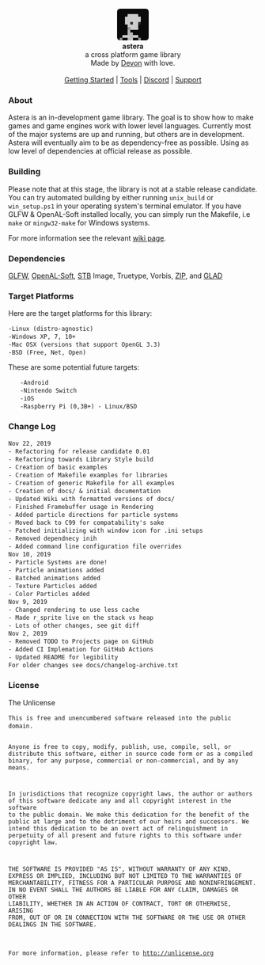 <div id="header">
    <p align="center">
      <img width="64px" height="64px" style="border-radius: 6px;" src="res/tex/icon.png"><br>
      <b>astera</b><br>
	  <span font-size="16px">a cross platform game library</span><br>
      <span font-size="12px">Made by <a href="http://tek256.com">Devon</a> with love.</span><br><br>
      <span><a href="https://github.com/tek256/astera/wiki/Getting-Started/">Getting Started</a> | <a href="https://github.com/tek256/astera/tree/master/tool">Tools</a> | <a href="https://discordapp.com/invite/63GvpMh">Discord</a> | <a href="https://github.com/sponsors/tek256">Support</a></span>
    </p>
</div>
<div id="about">
	<h3>About</h3>
	<p>Astera is an in-development game library. The goal is to show how to make games and game engines work with lower level languages. Currently most of the major systems are up and running, but others are in development. Astera will eventually aim to be as dependency-free as possible. Using as low level of dependencies at official release as possible.  
	</p>
</div>
<div id="building">
<h3>Building</h3>
<p>Please note that at this stage, the library is not at a stable release candidate. You can try automated building by either running <code>unix_build</code> or <code>win_setup.ps1</code> in your operating system's terminal emulator. If you have GLFW & OpenAL-Soft installed locally, you can simply run the Makefile, i.e <code>make</code> or <code>mingw32-make</code> for Windows systems.

  For more information see the relevant <a href="https://github.com/tek256/astera/wiki/Building">wiki page</a>.
</div>
<div id="dependencies">
<h3>Dependencies</h3>
<p><a href="https://github.com/glfw/glfw">GLFW</a>, <a href="https://github.com/kcat/openal-soft">OpenAL-Soft</a>, <a href="https://github.com/nothings/stb/">STB</a> Image, Truetype, Vorbis, <a href="https://github.com/kuba--/zip">ZIP</a>, and <a href="https://github.com/Dav1dde/glad">GLAD</a></p>
</div>
<div id="targets">
<h3>Target Platforms</h3>
<p>Here are the target platforms for this library:
<pre><code>-Linux (distro-agnostic)
-Windows XP, 7, 10+
-Mac OSX (versions that support OpenGL 3.3)
-BSD (Free, Net, Open)
</code></pre>
<p>These are some potential future targets:
<ul id="future_platforms">
<pre><code>-Android
-Nintendo Switch
-iOS
-Raspberry Pi (0,3B+) - Linux/BSD
</code></pre>
</div>
<div id="changelog">
<h3>Change Log</h3>
<pre><code>Nov 22, 2019
- Refactoring for release candidate 0.01
- Refactoring towards Library Style build
- Creation of basic examples
- Creation of Makefile examples for libraries
- Creation of generic Makefile for all examples
- Creation of docs/ & initial documentation
- Updated Wiki with formatted versions of docs/
- Finished Framebuffer usage in Rendering
- Added particle directions for particle systems
- Moved back to C99 for compatability's sake
- Patched initializing with window icon for .ini setups
- Removed dependnecy inih
- Added command line configuration file overrides
Nov 10, 2019
- Particle Systems are done!
- Particle animations added
- Batched animations added
- Texture Particles added
- Color Particles added
Nov 9, 2019
- Changed rendering to use less cache
- Made r_sprite live on the stack vs heap
- Lots of other changes, see git diff
Nov 2, 2019
- Removed TODO to Projects page on GitHub
- Added CI Implemation for GitHub Actions
- Updated README for legibility
For older changes see docs/changelog-archive.txt
</code></pre>
</div>
<div id="license">
	<h3>License</h3>
	<p>The Unlicense</p>
<pre><code>This is free and unencumbered software released into the public domain.

Anyone is free to copy, modify, publish, use, compile, sell, or
distribute this software, either in source code form or as a compiled
binary, for any purpose, commercial or non-commercial, and by any
means.

In jurisdictions that recognize copyright laws, the author or authors
of this software dedicate any and all copyright interest in the
software to the public domain. We make this dedication for the benefit
of the public at large and to the detriment of our heirs and
successors. We intend this dedication to be an overt act of
relinquishment in perpetuity of all present and future rights to this
software under copyright law.

THE SOFTWARE IS PROVIDED "AS IS", WITHOUT WARRANTY OF ANY KIND,
EXPRESS OR IMPLIED, INCLUDING BUT NOT LIMITED TO THE WARRANTIES OF
MERCHANTABILITY, FITNESS FOR A PARTICULAR PURPOSE AND NONINFRINGEMENT.
IN NO EVENT SHALL THE AUTHORS BE LIABLE FOR ANY CLAIM, DAMAGES OR
OTHER LIABILITY, WHETHER IN AN ACTION OF CONTRACT, TORT OR OTHERWISE,
ARISING FROM, OUT OF OR IN CONNECTION WITH THE SOFTWARE OR THE USE OR
OTHER DEALINGS IN THE SOFTWARE.

For more information, please refer to <http://unlicense.org></code></pre></div>
